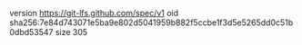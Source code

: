 version https://git-lfs.github.com/spec/v1
oid sha256:7e84d743071e5ba9e802d5041959b882f5ccbe1f3d5e5265dd0c51b0dbd53547
size 305
